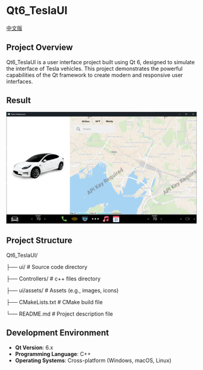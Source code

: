 # Qt6_TeslaUI

[中文版](README.md)

## Project Overview

Qt6_TeslaUI is a user interface project built using Qt 6, designed to simulate the interface of Tesla vehicles. This project demonstrates the powerful capabilities of the Qt framework to create modern and responsive user interfaces.



## Result

![image-20240730095051830](README-en.assets/image-20240730095051830.png)



## Project Structure

Qt6_TeslaUI/ 

├── ui/ # Source code directory 

├── Controllers/ # c++ files directory 

├── ui/assets/ # Assets (e.g., images, icons) 

├── CMakeLists.txt # CMake build file 

└── README.md # Project description file



## Development Environment

- **Qt Version**: 6.x
- **Programming Language**: C++
- **Operating Systems**: Cross-platform (Windows, macOS, Linux)